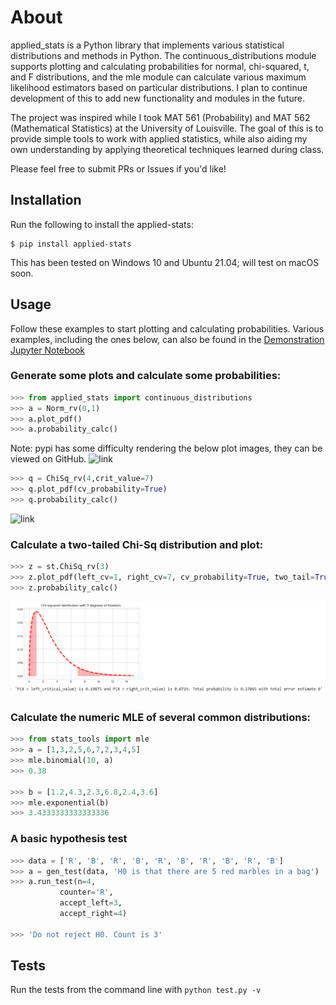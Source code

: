 # About

applied_stats is a Python library that implements various statistical distributions and methods in Python. The continuous_distributions module supports plotting and calculating probabilities for normal, chi-squared, t, and F distributions, and the mle module can calculate various maximum likelihood estimators based on particular distributions. I plan to continue development of this to add new functionality and modules in the future. 

The project was inspired while I took MAT 561 (Probability) and MAT 562 (Mathematical Statistics) at the University of Louisville. The goal of this is to provide simple tools to work with applied statistics, while also aiding my own understanding by applying theoretical techniques learned during class.

Please feel free to submit PRs or Issues if you'd like!

## Installation

Run the following to install the applied-stats:

``` 
$ pip install applied-stats
```

This has been tested on Windows 10 and Ubuntu 21.04; will test on macOS soon. 

## Usage

Follow these examples to start plotting and calculating probabilities. Various examples, including the ones below, can also be found in the [Demonstration Jupyter Notebook](https://github.com/WillTirone/applied-stats_examples/blob/main/Demonstration.ipynb)

### Generate some plots and calculate some probabilities: 

```python
>>> from applied_stats import continuous_distributions
>>> a = Norm_rv(0,1)
>>> a.plot_pdf()
>>> a.probability_calc()
```

Note: pypi has some difficulty rendering the below plot images, they can be viewed on GitHub.
![link](https://github.com/WillTirone/applied_stats/blob/main/output_images/N(0%2C1)_plot.png)

```python
>>> q = ChiSq_rv(4,crit_value=7)
>>> q.plot_pdf(cv_probability=True)
>>> q.probability_calc()
```
![link](https://github.com/WillTirone/applied_stats/blob/main/output_images/X-sqr(4).png)

### Calculate a two-tailed Chi-Sq distribution and plot: 

```python 
>>> z = st.ChiSq_rv(3)
>>> z.plot_pdf(left_cv=1, right_cv=7, cv_probability=True, two_tail=True)
>>> z.probability_calc()
```
![link](https://github.com/WillTirone/applied_stats/blob/main/output_images/two_tailed_chi_sq_full.PNG)

### Calculate the numeric MLE of several common distributions: 

```python 
>>> from stats_tools import mle 
>>> a = [1,3,2,5,6,7,2,3,4,5]
>>> mle.binomial(10, a)
>>> 0.38

>>> b = [1.2,4.3,2.3,6.8,2.4,3.6]
>>> mle.exponential(b) 
>>> 3.4333333333333336
```

### A basic hypothesis test 

```python 
>>> data = ['R', 'B', 'R', 'B', 'R', 'B', 'R', 'B', 'R', 'B']
>>> a = gen_test(data, 'H0 is that there are 5 red marbles in a bag')
>>> a.run_test(n=4, 
           counter='R', 
           accept_left=3, 
           accept_right=4)
           
>>> 'Do not reject H0. Count is 3'
```

## Tests

Run the tests from the command line with `python test.py -v`
